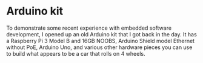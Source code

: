 # Arduino kit

To demonstrate some recent experience with embedded software development, I opened up an old Arduino kit that I got back in the day.  It has a Raspberry Pi 3 Model B and 16GB NOOBS, Arduino Shield model Ethernet without PoE, Arduino Uno, and various other hardware pieces you can use to build what appears to be a car that rolls on 4 wheels.
